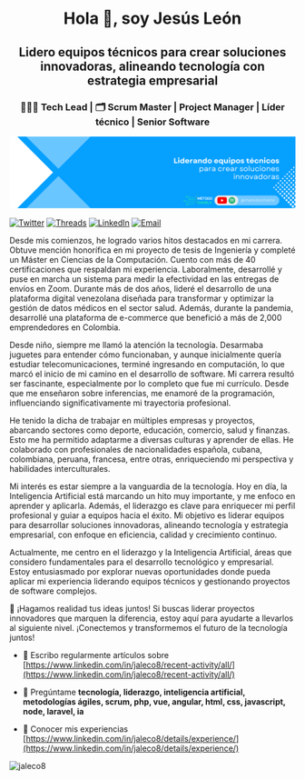 <h1 align="center">Hola 👋, soy Jesús León</h1>
<h2 align="center">Lidero equipos técnicos para crear soluciones innovadoras, alineando tecnología con estrategia empresarial</h2>
<h3 align="center">🧑🏻‍💻 Tech Lead | 🗂️ Scrum Master | Project Manager | Líder técnico | Senior Software</h3>

![](./images/JALECO-LinkedIn-Banner-3.png)

[![Twitter](https://img.shields.io/badge/Twitter-jaleco8-0F1419?logo=x&labelColor=0F1419&color=1FA5FF)](https://twitter.com/jaleco8) [![Threads](https://img.shields.io/badge/threads-jaleco8-171819?logo=threads&labelColor=171819&color=A4ABB3)](https://www.threads.net/@jaleco8) [![LinkedIn](https://img.shields.io/badge/LinkedIn-jaleco8-0a66c2?logo=linkedIn&labelColor=0a66c2&color=032342)](https://www.linkedin.com/in/jaleco8) [![Email](https://img.shields.io/badge/ing.jesusleon%40gmail.com-Email_Personal-0D0D0D?logo=gmail&labelColor=0D0D0D&color=F21D2F)](mailto:ing.jesusleon@gmail.com)

Desde mis comienzos, he logrado varios hitos destacados en mi carrera. Obtuve mención honorífica en mi proyecto de tesis de Ingeniería y completé un Máster en Ciencias de la Computación. Cuento con más de 40 certificaciones que respaldan mi experiencia. Laboralmente, desarrollé y puse en marcha un sistema para medir la efectividad en las entregas de envíos en Zoom. Durante más de dos años, lideré el desarrollo de una plataforma digital venezolana diseñada para transformar y optimizar la gestión de datos médicos en el sector salud. Además, durante la pandemia, desarrollé una plataforma de e-commerce que benefició a más de 2,000 emprendedores en Colombia.

Desde niño, siempre me llamó la atención la tecnología. Desarmaba juguetes para entender cómo funcionaban, y aunque inicialmente quería estudiar telecomunicaciones, terminé ingresando en computación, lo que marcó el inicio de mi camino en el desarrollo de software. Mi carrera resultó ser fascinante, especialmente por lo completo que fue mi currículo. Desde que me enseñaron sobre inferencias, me enamoré de la programación, influenciando significativamente mi trayectoria profesional.

He tenido la dicha de trabajar en múltiples empresas y proyectos, abarcando sectores como deporte, educación, comercio, salud y finanzas. Esto me ha permitido adaptarme a diversas culturas y aprender de ellas. He colaborado con profesionales de nacionalidades española, cubana, colombiana, peruana, francesa, entre otras, enriqueciendo mi perspectiva y habilidades interculturales.

Mi interés es estar siempre a la vanguardia de la tecnología. Hoy en día, la Inteligencia Artificial está marcando un hito muy importante, y me enfoco en aprender y aplicarla. Además, el liderazgo es clave para enriquecer mi perfil profesional y guiar a equipos hacia el éxito. Mi objetivo es liderar equipos para desarrollar soluciones innovadoras, alineando tecnología y estrategia empresarial, con enfoque en eficiencia, calidad y crecimiento continuo.

Actualmente, me centro en el liderazgo y la Inteligencia Artificial, áreas que considero fundamentales para el desarrollo tecnológico y empresarial. Estoy entusiasmado por explorar nuevas oportunidades donde pueda aplicar mi experiencia liderando equipos técnicos y gestionando proyectos de software complejos.

🚀 ¡Hagamos realidad tus ideas juntos! Si buscas liderar proyectos innovadores que marquen la diferencia, estoy aquí para ayudarte a llevarlos al siguiente nivel. ¡Conectemos y transformemos el futuro de la tecnología juntos!

- 📝 Escribo regularmente artículos sobre [https://www.linkedin.com/in/jaleco8/recent-activity/all/](https://www.linkedin.com/in/jaleco8/recent-activity/all/)

- 💬 Pregúntame **tecnología, liderazgo, inteligencia artificial, metodologías ágiles, scrum, php, vue, angular, html, css, javascript, node, laravel, ia**

- 📄 Conocer mis experiencias [https://www.linkedin.com/in/jaleco8/details/experience/](https://www.linkedin.com/in/jaleco8/details/experience/)

<p><img align="left" src="https://github-readme-stats.vercel.app/api/top-langs?username=jaleco8&show_icons=true&locale=en&layout=compact" alt="jaleco8" /></p>

